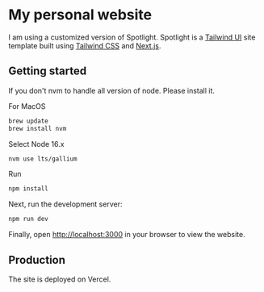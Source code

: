 # My personal website

I am using a customized version of Spotlight.
Spotlight is a [Tailwind UI](https://tailwindui.com) site template built using [Tailwind CSS](https://tailwindcss.com) and [Next.js](https://nextjs.org).

## Getting started

If you don't nvm to handle all version of node.
Please install it.

For MacOS

```bash
brew update
brew install nvm
```

Select Node 16.x

```bash
nvm use lts/gallium
```

Run

```bash
npm install
```

Next, run the development server:

```bash
npm run dev
```

Finally, open [http://localhost:3000](http://localhost:3000) in your browser to view the website.

## Production

The site is deployed on Vercel.
